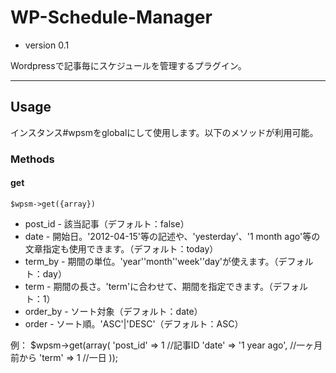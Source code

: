 # WP-Schedule-Manager

* version 0.1

Wordpressで記事毎にスケジュールを管理するプラグイン。

---

## Usage

インスタンス#wpsmをglobalにして使用します。以下のメソッドが利用可能。

### Methods

#### get

	$wpsm->get({array})

* post_id - 該当記事（デフォルト：false）
* date - 開始日。'2012-04-15'等の記述や、'yesterday'、'1 month ago'等の文章指定も使用できます。（デフォルト：today）
* term_by - 期間の単位。'year''month''week''day'が使えます。（デフォルト：day）
* term - 期間の長さ。'term'に合わせて、期間を指定できます。（デフォルト：1）
* order_by - ソート対象（デフォルト：date）
* order - ソート順。'ASC'|'DESC'（デフォルト：ASC）

例：
	$wpsm->get(array(
		'post_id'	=> 1 //記事ID
		'date'		=> '1 year ago', //一ヶ月前から
		'term'		=> 1 //一日
	));

